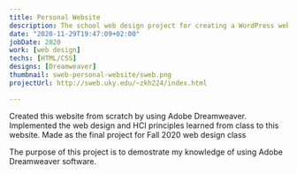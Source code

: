 ```yaml
---
title: Personal Website
description: The school web design project for creating a WordPress website
date: "2020-11-29T19:47:09+02:00"
jobDate: 2020
work: [web design]
techs: [HTML/CSS]
designs: [Dreamweaver]
thumbnail: sweb-personal-website/sweb.png
projectUrl: http://sweb.uky.edu/~zkh224/index.html

---
```


Created this website from scratch by using Adobe Dreamweaver. Implemented the web design and HCI principles learned from class to this website. Made as the final project for Fall 2020 web design class

The purpose of this project is to demostrate my knowledge of using Adobe Dreamweaver software. 
